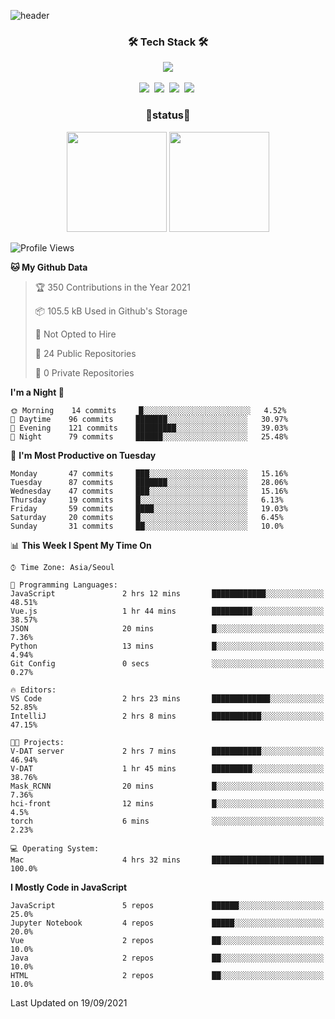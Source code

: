 
![header](https://capsule-render.vercel.app/api?type=soft&color=auto&height=150&section=header&text=TaehyungNoh&fontSize=70&animation=twinkling)

<h3 align="center">🛠 Tech Stack 🛠</h3>

<p align="center">
  <img align="center" src="https://img.shields.io/github/followers/dalchong2?style=for-the-badge&logo=appveyor"/></a>
  <br><br>
  <img src="https://img.shields.io/badge/Python-3766AB?style=flat-square&logo=Python&logoColor=white"/></a>&nbsp  
  <img src="https://img.shields.io/badge/Javascript-ffb13b?style=flat-square&logo=javascript&logoColor=white"/></a>&nbsp 
  <img src="https://img.shields.io/badge/css-1572B6?style=flat-square&logo=css3&logoColor=white"/></a>&nbsp  
  <img src="https://img.shields.io/badge/Mysql-E6B91E?style=flat-square&logo=MySql&logoColor=white"/></a>&nbsp 
</p>


<h3 align="center"> 🚀status🚀</h3>

<p align="center">
    <img src="https://github-readme-stats.vercel.app/api?username=dalchong2&show_icons=true&theme=radical&bg_color=FFFFFF&text_color=000000&icon_color=C71585" height=160>
    <img src="https://github-readme-stats.vercel.app/api/top-langs/?username=dalchong2&layout=compact" height=160>
</p>



<!--START_SECTION:waka-->
![Profile Views](http://img.shields.io/badge/Profile%20Views-2-blue)

**🐱 My Github Data** 

> 🏆 350 Contributions in the Year 2021
 > 
> 📦 105.5 kB Used in Github's Storage 
 > 
> 🚫 Not Opted to Hire
 > 
> 📜 24 Public Repositories 
 > 
> 🔑 0 Private Repositories  
 > 
**I'm a Night 🦉** 

```text
🌞 Morning    14 commits     █░░░░░░░░░░░░░░░░░░░░░░░░   4.52% 
🌆 Daytime    96 commits     ███████░░░░░░░░░░░░░░░░░░   30.97% 
🌃 Evening    121 commits    █████████░░░░░░░░░░░░░░░░   39.03% 
🌙 Night      79 commits     ██████░░░░░░░░░░░░░░░░░░░   25.48%

```
📅 **I'm Most Productive on Tuesday** 

```text
Monday       47 commits     ███░░░░░░░░░░░░░░░░░░░░░░   15.16% 
Tuesday      87 commits     ███████░░░░░░░░░░░░░░░░░░   28.06% 
Wednesday    47 commits     ███░░░░░░░░░░░░░░░░░░░░░░   15.16% 
Thursday     19 commits     █░░░░░░░░░░░░░░░░░░░░░░░░   6.13% 
Friday       59 commits     ████░░░░░░░░░░░░░░░░░░░░░   19.03% 
Saturday     20 commits     █░░░░░░░░░░░░░░░░░░░░░░░░   6.45% 
Sunday       31 commits     ██░░░░░░░░░░░░░░░░░░░░░░░   10.0%

```


📊 **This Week I Spent My Time On** 

```text
⌚︎ Time Zone: Asia/Seoul

💬 Programming Languages: 
JavaScript               2 hrs 12 mins       ████████████░░░░░░░░░░░░░   48.51% 
Vue.js                   1 hr 44 mins        █████████░░░░░░░░░░░░░░░░   38.57% 
JSON                     20 mins             █░░░░░░░░░░░░░░░░░░░░░░░░   7.36% 
Python                   13 mins             █░░░░░░░░░░░░░░░░░░░░░░░░   4.94% 
Git Config               0 secs              ░░░░░░░░░░░░░░░░░░░░░░░░░   0.27%

🔥 Editors: 
VS Code                  2 hrs 23 mins       █████████████░░░░░░░░░░░░   52.85% 
IntelliJ                 2 hrs 8 mins        ███████████░░░░░░░░░░░░░░   47.15%

🐱‍💻 Projects: 
V-DAT server             2 hrs 7 mins        ███████████░░░░░░░░░░░░░░   46.94% 
V-DAT                    1 hr 45 mins        █████████░░░░░░░░░░░░░░░░   38.76% 
Mask_RCNN                20 mins             █░░░░░░░░░░░░░░░░░░░░░░░░   7.36% 
hci-front                12 mins             █░░░░░░░░░░░░░░░░░░░░░░░░   4.5% 
torch                    6 mins              ░░░░░░░░░░░░░░░░░░░░░░░░░   2.23%

💻 Operating System: 
Mac                      4 hrs 32 mins       █████████████████████████   100.0%

```

**I Mostly Code in JavaScript** 

```text
JavaScript               5 repos             ██████░░░░░░░░░░░░░░░░░░░   25.0% 
Jupyter Notebook         4 repos             █████░░░░░░░░░░░░░░░░░░░░   20.0% 
Vue                      2 repos             ██░░░░░░░░░░░░░░░░░░░░░░░   10.0% 
Java                     2 repos             ██░░░░░░░░░░░░░░░░░░░░░░░   10.0% 
HTML                     2 repos             ██░░░░░░░░░░░░░░░░░░░░░░░   10.0%

```



 Last Updated on 19/09/2021
<!--END_SECTION:waka-->


<!--
**dalchong2/dalchong2** is a ✨ _special_ ✨ repository because its `README.md` (this file) appears on your GitHub profile.

Here are some ideas to get you started:

- 🔭 I’m currently working on ...
- 🌱 I’m currently learning ...
- 👯 I’m looking to collaborate on ...
- 🤔 I’m looking for help with ...
- 💬 Ask me about ...
- 📫 How to reach me: ...
- 😄 Pronouns: ...
- ⚡ Fun fact: ...
-->
